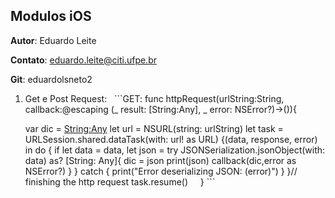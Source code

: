 ## Modulos iOS

**Autor**: Eduardo Leite

**Contato**: eduardo.leite@citi.ufpe.br

**Git**: eduardolsneto2

  1. Get e Post Request:
    ```GET:
      func httpRequest(urlString:String, callback:@escaping (_ result: [String:Any], _ error: NSError?)->()){
  
        var dic = [String:Any]()
        let url = NSURL(string: urlString)
        let task = URLSession.shared.dataTask(with: url! as URL) {(data, response, error) in
          do {
            if let data = data,
            let json = try JSONSerialization.jsonObject(with: data) as? [String: Any]{
              dic = json
              print(json)
              callback(dic,error as NSError?)
            }
          } catch {
              print("Error deserializing JSON: \(error)")
            }
        }// finishing the http request
        task.resume()
     }
    ```
